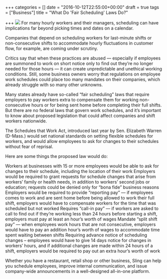 +++
categories = []
date = "2016-10-12T22:55:00+00:00"
draft = true
tags = ["Business"]
title = "What Do 'Fair Scheduling' Laws Do?"

+++
![](/forestryio/images/kitchenworkers.jpg)
For many hourly workers and their managers, scheduling can have implications far beyond picking times and dates on a calendar.

Companies that depend on scheduling workers for last-minute shifts or non-consecutive shifts to accommodate hourly fluctuations in customer flow, for example, are coming under scrutiny.

Critics say that when these practices are abused — especially if employees are summoned to work on short notice only to find out they’re no longer needed for those hours — it can create unpredictable and unethical working conditions. Still, some business owners worry that regulations on employee work schedules could place too many mandates on their companies, which already struggle with so many other unknowns. 

Many states already have so-called “fair scheduling” laws that require employers to pay workers extra to compensate them for working non-consecutive hours or for being sent home before completing their full shifts. But there are no federal laws that govern work schedules, and it’s important to know about proposed legislation that could affect companies and shift workers nationwide.

The Schedules that Work Act, introduced last year by Sen. Elizabeth Warren (D-Mass.) would set national standards on setting flexible schedules for workers, and would allow employees to ask for changes to their schedules without fear of reprisal.

Here are some things the proposed law would do:

Workers at businesses with 15 or more employees would be able to ask for changes to their schedule, including the location of their work
Employers would be required to grant requests for schedule changes that arise from workers’ family or health needs, in addition to workers’ second jobs or education; requests could be denied only for “bona fide” business reasons
Employers would be required to provide “reporting pay” — if employees comes to work and are sent home before being allowed to work their full shift, employers would have to compensate workers for the time that was scheduled but not worked
Requires “call-in pay” — if workers are asked to call to find out if they’re working less than 24 hours before starting a shift, employers must pay at least an hour’s worth of wages
Mandate “split shift pay” — when employees work hours that are not consecutive, employers would have to pay an addition hour’s worth of wages to accommodate time spent waiting between shifts
Requiring advance notice of scheduling changes – employees would have to give 14 days notice for changes in workers’ hours, and if additional changes are made within 24 hours of a shift, employers would be required to pay out an extra hour’s worth of work


Whether you have a restaurant, retail shop or other business, Sling can help you schedule employees, improve internal communication, and issue company-wide announcements in a well-designed all-in-one platform.